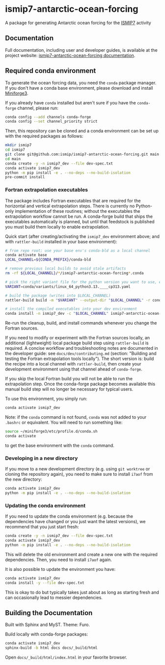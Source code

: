 # ismip7-antarctic-ocean-forcing

A package for generating Antarctic ocean forcing for the
[ISMIP7]() activity

## Documentation

Full documentation, including user and developer guides, is available at the
project website:
[ismip7-antarctic-ocean-forcing documentation](https://ismip.github.io/ismip7-antarctic-ocean-forcing/).

## Required conda environment

To generate the ocean forcing data, you need the `conda` package manager. If
you don't have a conda base environment, please download and install
[Miniforge3](https://conda-forge.org/download/).

If you already have `conda` installed but aren't sure if you have the
`conda-forge` channel, please run:
```bash
conda config --add channels conda-forge
conda config --set channel_priority strict
```

Then, this repository can be cloned and a conda environment can be set up with
the required packages as follows:

```bash
mkdir ismip7
cd ismip7
git clone git@github.com:ismip/ismip7-antarctic-ocean-forcing.git main
cd main
conda create -y -n ismip7_dev --file dev-spec.txt
conda activate ismip7_dev
python -m pip install -e . --no-deps --no-build-isolation
pre-commit install
```

### Fortran extrapolation executables

The package includes Fortran executables that are required for the
horizontal and vertical extrapolation steps. There is currently no
Python-only implementation of these routines; without the executables
the extrapolation workflow cannot be run. A conda-forge build that
ships the executables automatically is planned, but until that
feedstock is published you must build them locally to enable
extrapolation.

Quick start (after creating/activating the `ismip7_dev` environment above; and
with `rattler-build` installed in your base environment):

```bash
# from repo root; use your base env's conda-bld as a local channel
conda activate base
LOCAL_CHANNEL=${CONDA_PREFIX}/conda-bld

# remove previous local builds to avoid stale artifacts
rm -rf ${LOCAL_CHANNEL}/*/ismip7-antarctic-ocean-forcing*.conda

# pick the right variant file for the python version you want to use, e.g.:
VARIANT=conda/variants/linux_64_python3.13.____cp313.yaml

# build the package (writes into $LOCAL_CHANNEL)
rattler-build build -m "$VARIANT" --output-dir "$LOCAL_CHANNEL" -r conda/recipe.yaml

# install the compiled executables into your dev environment
conda install -n ismip7_dev -c "$LOCAL_CHANNEL" ismip7-antarctic-ocean-forcing
```

Re-run the cleanup, build, and install commands whenever you change the Fortran
sources.

If you need to modify or experiment with the Fortran sources locally,
an additional (lightweight) local package build step using
`rattler-build` is required. A concise workflow and troubleshooting
notes are documented in the developer guide: see
`docs/dev/contributing.md` (section: "Building and testing the Fortran
extrapolation tools locally"). The short version is: build the recipe
into a local channel with `rattler-build`, then create your development
environment using that channel ahead of `conda-forge`.

If you skip the local Fortran build you will not be able to run the
extrapolation step. Once the conda-forge package becomes available this
manual build step will no longer be necessary for typical users.

To use this environment, you simply run:
```bash
conda activate ismip7_dev
```
Note: if the `conda` command is not found, `conda` was not added to your
`.bashrc` or equivalent.  You will need to run something like:
```bash
source ~/miniforge3/etc/profile.d/conda.sh
conda activate
```
to get the base environment with the `conda` command.

### Developing in a new directory

If you move to a new development directory (e.g. using `git worktree` or
cloning the repository again), you need to make sure to install `i7aof` from
the new directory:
```bash
conda activate ismip7_dev
python -m pip install -e . --no-deps --no-build-isolation
```

### Updating the conda environment

If you need to update the conda environment (e.g. because the dependencies
have changed or you just want the latest versions), we recommend that you
just start fresh:
```bash
conda create -y -n ismip7_dev --file dev-spec.txt
conda activate ismip7_dev
python -m pip install -e . --no-deps --no-build-isolation
```
This will delete the old environment and create a new one with the required
dependencies.  Then, you need to install `i7aof` again.

It is also possible to update the environment you have:
```bash
conda activate ismip7_dev
conda install -y --file dev-spec.txt
```
This is okay to do but typically takes just about as long as starting fresh
and can occasionally lead to messier dependencies.

## Building the Documentation

Built with Sphinx and MyST. Theme: Furo.

Build locally with conda-forge packages:

```bash
conda activate ismip7_dev
sphinx-build -b html docs docs/_build/html
```
Open `docs/_build/html/index.html` in your favorite browser.
